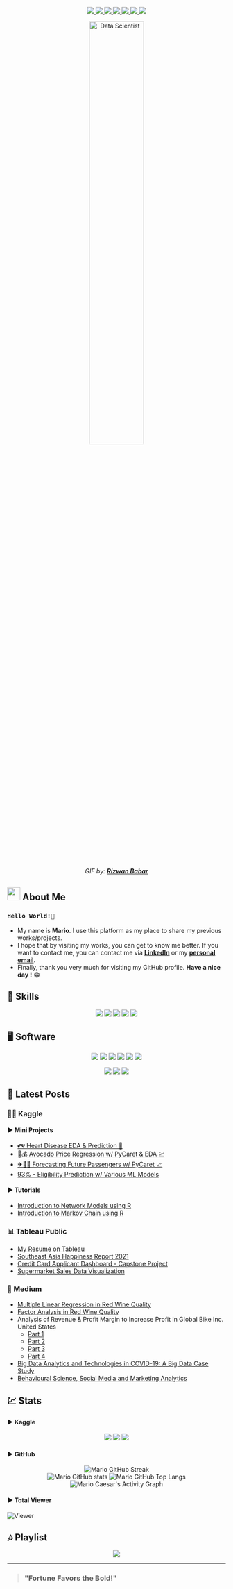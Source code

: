 <!-- Socials -->
<p align="center">
  <a href="https://www.linkedin.com/in/caesarmario" target="_blank" rel="noopener noreferrer">
    <img src="https://img.shields.io/badge/linkedin-%230077B5.svg?style=for-the-badge&logo=linkedin&logoColor=white&link=https://www.linkedin.com/in/caesarmario">
  </a>
  <a href="https://www.kaggle.com/caesarmario" target="_blank" rel="noopener noreferrer">
    <img src="https://img.shields.io/badge/Kaggle-20BEFF?style=for-the-badge&logo=Kaggle&logoColor=white&link=https://www.kaggle.com/caesarmario">
  </a>
  <a href="https://public.tableau.com/app/profile/caesarmario" target="_blank" rel="noopener noreferrer">
    <img src="https://img.shields.io/badge/Tableau-E97627?style=for-the-badge&logo=Tableau&logoColor=white&link=https://public.tableau.com/app/profile/caesarmario">
  </a>
  <a href="https://caesarmario.medium.com/">
    <img src="https://img.shields.io/badge/Medium-12100E?style=for-the-badge&logo=medium&logoColor=white&link=https://caesarmario.medium.com/">
  </a>
  <a href="https://www.behance.net/caesarmario_" target="_blank" rel="noopener noreferrer">
    <img src="https://img.shields.io/badge/Behance-1769ff?style=for-the-badge&logo=behance&logoColor=white&link=https://www.behance.net/caesarmario_">
  </a>
  <a href="mailto:caesarmario87@gmail.com" target="_blank" rel="noopener noreferrer">
    <img src="https://img.shields.io/badge/Gmail-D14836?style=for-the-badge&logo=gmail&logoColor=white&link=mailto:caesarmario87@gmail.com">
  </a>
  <a href="https://linktr.ee/caesarmario_" target="_blank" rel="noopener noreferrer">
    <img src="https://img.shields.io/badge/linktree-1de9b6?style=for-the-badge&logo=linktree&logoColor=white&link=https://linktr.ee/caesarmario_">
  </a>
</p>

<!-- GIF/Image -->
<p align="center">
  <img src="https://cdn.dribbble.com/users/1523313/screenshots/13671653/media/7c52f9d4b1117aa12f3bf9f9c3b9e1aa.gif" width="50%" height="50%" alt="Data Scientist"><br>
  <em> GIF by: <b><a href="https://dribbble.com/rizwanbabar/">Rizwan Babar</a></b></em>
</p>

<!-- About Me -->
## <img src="https://raw.githubusercontent.com/aemmadi/aemmadi/master/wave.gif" width="30px"> About Me 
### `Hello World!👋`
- My name is **Mario**. I use this platform as my place to share my previous works/projects. <br>
- I hope that by visiting my works, you can get to know me better. If you want to contact me, you can contact me via **[LinkedIn](https://www.linkedin.com/in/caesarmario)** or my **[personal email](mailto:caesarmario87@gmail.com)**. <br>
- Finally, thank you very much for visiting my GitHub profile. **Have a nice day !** 😁

<!-- Programming Skills -->
## 🎯 Skills
<p align="center">
  <a><img src="https://img.shields.io/badge/Python-3776AB?style=for-the-badge&logo=python&logoColor=white"></a>
  <a><img src="https://img.shields.io/badge/r-%23276DC3.svg?style=for-the-badge&logo=r&logoColor=white"></a>
  <a><img src="https://img.shields.io/badge/html5-%23E34F26.svg?style=for-the-badge&logo=html5&logoColor=white"></a>
  <a><img src="https://img.shields.io/badge/css3-%231572B6.svg?style=for-the-badge&logo=css3&logoColor=white"></a>
  <a><img src="https://img.shields.io/badge/PHP-777BB4?style=for-the-badge&logo=php&logoColor=white"></a>
</p>

<!-- Software -->
## 🖥 Software
<p align="center">
  <a><img src="https://img.shields.io/badge/Microsoft_SQL_Server-CC2927?style=for-the-badge&logo=microsoft-sql-server&logoColor=white"></a>
  <a><img src="https://img.shields.io/badge/Tableau-E97627?style=for-the-badge&logo=Tableau&logoColor=white"></a>
  <a><img src="https://img.shields.io/badge/PowerBI-F2C811?style=for-the-badge&logo=Power%20BI&logoColor=white"></a>
  <a><img src="https://img.shields.io/badge/RStudio-75AADB?style=for-the-badge&logo=RStudio&logoColor=white"></a>
  <a><img src="https://img.shields.io/badge/Colab-F9AB00?style=for-the-badge&logo=googlecolab&color=525252"></a>
  <a><img src="https://img.shields.io/badge/markdown-%23000000.svg?style=for-the-badge&logo=markdown&logoColor=white"></a>
</p>
<p align="center">
  <a><img src="https://img.shields.io/badge/Adobe%20Photoshop-31A8FF?style=for-the-badge&logo=Adobe%20Photoshop&logoColor=black"></a>
  <a><img src="https://img.shields.io/badge/Adobe%20Lightroom-31A8FF?style=for-the-badge&logo=Adobe%20Lightroom&logoColor=white"></a>
  <a><img src="https://img.shields.io/badge/Microsoft_Office-D83B01?style=for-the-badge&logo=microsoft-office&logoColor=white"></a>
  <!-- <a><img src="https://img.shields.io/badge/figma-%23F24E1E.svg?style=for-the-badge&logo=figma&logoColor=white"></a> -->
</p>
    
<!-- Posts -->
## 📰 Latest Posts
### 👨‍💻 Kaggle
#### ▶ Mini Projects
- [💕💔 Heart Disease EDA & Prediction 🔮](https://www.kaggle.com/code/caesarmario/heart-disease-eda-prediction)
- [🥑💰 Avocado Price Regression w/ PyCaret & EDA 💹](https://www.kaggle.com/caesarmario/avocado-price-regression-w-pycaret-eda)
- [✈👨‍✈️ Forecasting Future Passengers w/ PyCaret 📈](https://www.kaggle.com/caesarmario/forecasting-future-passengers-w-pycaret)
- [93% - Eligibility Prediction w/ Various ML Models](https://www.kaggle.com/caesarmario/93-eligibility-prediction-w-various-ml-models)

#### ▶ Tutorials
- [Introduction to Network Models using R](https://www.kaggle.com/caesarmario/beginner-introduction-to-network-models-using-r)
- [Introduction to Markov Chain using R](https://www.kaggle.com/caesarmario/beginner-introduction-to-markov-chain-using-r)

### 📊 Tableau Public
- [My Resume on Tableau](https://public.tableau.com/app/profile/caesarmario/viz/MarioCaesar-CurriculumVitae/Resume)
- [Southeast Asia Happiness Report 2021](https://public.tableau.com/app/profile/caesarmario/viz/SouthEastAsiaHappinessReport2021/SEAHappinessReport2021)
- [Credit Card Applicant Dashboard - Capstone Project](https://public.tableau.com/app/profile/caesarmario/viz/CreditCardApplicantDashboard/ApplicantDashboard)
- [Supermarket Sales Data Visualization](https://public.tableau.com/app/profile/caesarmario/viz/SupermarketSalesDataVisualization/Story)


### 📃 Medium
- [Multiple Linear Regression in Red Wine Quality](https://caesarmario.medium.com/multiple-linear-regression-in-red-wine-quality-bd42933b7b27)
- [Factor Analysis in Red Wine Quality](https://caesarmario.medium.com/factor-analysis-in-red-wine-quality-7665ee0ef30d)
- Analysis of Revenue & Profit Margin to Increase Profit in Global Bike Inc. United States
    - [Part 1](https://caesarmario.medium.com/analysis-of-revenue-profit-margin-to-increase-profit-in-global-bike-inc-united-states-part-1-7814c48d4853)
    - [Part 2](https://caesarmario.medium.com/analysis-of-revenue-profit-margin-to-increase-profit-in-global-bike-inc-united-states-part-2-cacb6ef652f9)
    - [Part 3](https://caesarmario.medium.com/analysis-of-revenue-profit-margin-to-increase-profit-in-global-bike-inc-united-states-part-3-94d47c3f8468)
    - [Part 4](https://caesarmario.medium.com/analysis-of-revenue-profit-margin-to-increase-profit-in-global-bike-inc-united-states-part-4-fab89be003c1)
- [Big Data Analytics and Technologies in COVID-19: A Big Data Case Study](https://caesarmario.medium.com/big-data-analytics-and-technologies-in-covid-19-cb30f7fbe035)
- [Behavioural Science, Social Media and Marketing Analytics](https://caesarmario.medium.com/behavioural-science-social-media-and-marketing-analytics-df722c99186e)

<!-- Stats -->
## 💹 Stats
#### ▶ Kaggle
<p align="center">
  <!-- <img src="https://road-to-kaggle-grandmaster.vercel.app/api/badges/caesarmario/competition/"/> -->
  <img src="https://road-to-kaggle-grandmaster.vercel.app/api/badges/caesarmario/dataset/"/>
  <img src="https://road-to-kaggle-grandmaster.vercel.app/api/badges/caesarmario/notebook/"/>
  <img src="https://road-to-kaggle-grandmaster.vercel.app/api/badges/caesarmario/discussion/"/>
</p>

#### ▶ GitHub
<p align="center">
  <img src="https://github-readme-streak-stats.herokuapp.com/?user=caesarmario&theme=tokyonight_duo&fire=00dbde&hide_border=true&stroke=00dbde&ring=00dbde&currStreakNum=f2f2f2&sideNums=f2f2f2&currStreakLabel=f2f2f2&sideLabels=f2f2f2&dates=00dbde" alt="Mario GitHub Streak"><br>
  <img src="https://github-readme-stats.vercel.app/api?username=caesarmario&show_icons=true&theme=github_dark&title_color=00dbde&text_color=f2f2f2&icon_color=00dbde&hide_border=true" alt="Mario GitHub stats">
  <img src="https://github-readme-stats.vercel.app/api/top-langs/?username=caesarmario&langs_count=5&theme=github_dark&title_color=00dbde&text_color=f2f2f2&hide_border=true" alt="Mario GitHub Top Langs">
  <img src="https://activity-graph.herokuapp.com/graph?username=caesarmario&theme=react-dark&color=00dbde&line=00dbde&point=f2f2f2&area=true&hide_border=true&custom_title=Activity%20Graph" alt="Mario Caesar's Activity Graph">
</p>

#### ▶ Total Viewer
![Viewer](https://komarev.com/ghpvc/?username=caesarmario&style=flat-square&label=Views)
<br>

## 🎶 Playlist
<p align="center">
  <!--<img src="https://spotify-github-profile.vercel.app/api/view?uid=dsotcflgv3vqqpo65vtffzbbr&cover_image=true&theme=natemoo-re&bar_color=53b14f&bar_color_cover=false"><br> -->
  <img src="https://spotify-recently-played-readme.vercel.app/api?user=dsotcflgv3vqqpo65vtffzbbr&count=5&width=500">
</p>

---

> ### "Fortune Favors the Bold!"
